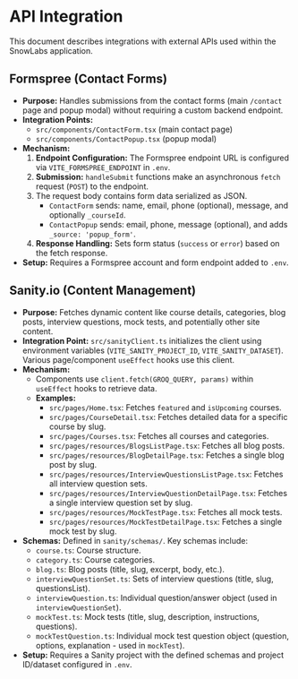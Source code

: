 # API Integration

This document describes integrations with external APIs used within the SnowLabs application.

## Formspree (Contact Forms)

-   **Purpose:** Handles submissions from the contact forms (main `/contact` page and popup modal) without requiring a custom backend endpoint.
-   **Integration Points:** 
    - `src/components/ContactForm.tsx` (main contact page)
    - `src/components/ContactPopup.tsx` (popup modal)
-   **Mechanism:**
    1.  **Endpoint Configuration:** The Formspree endpoint URL is configured via `VITE_FORMSPREE_ENDPOINT` in `.env`.
    2.  **Submission:** `handleSubmit` functions make an asynchronous `fetch` request (`POST`) to the endpoint.
    3.  The request body contains form data serialized as JSON.
        - `ContactForm` sends: name, email, phone (optional), message, and optionally `_courseId`.
        - `ContactPopup` sends: email, phone, message (optional), and adds `_source: 'popup_form'`.
    4.  **Response Handling:** Sets form status (`success` or `error`) based on the fetch response.
-   **Setup:** Requires a Formspree account and form endpoint added to `.env`.

## Sanity.io (Content Management)

-   **Purpose:** Fetches dynamic content like course details, categories, blog posts, interview questions, mock tests, and potentially other site content.
-   **Integration Point:** `src/sanityClient.ts` initializes the client using environment variables (`VITE_SANITY_PROJECT_ID`, `VITE_SANITY_DATASET`). Various page/component `useEffect` hooks use this client.
-   **Mechanism:**
    -   Components use `client.fetch(GROQ_QUERY, params)` within `useEffect` hooks to retrieve data.
    -   **Examples:**
        -   `src/pages/Home.tsx`: Fetches `featured` and `isUpcoming` courses.
        -   `src/pages/CourseDetail.tsx`: Fetches detailed data for a specific course by slug.
        -   `src/pages/Courses.tsx`: Fetches all courses and categories.
        -   `src/pages/resources/BlogsListPage.tsx`: Fetches all blog posts.
        -   `src/pages/resources/BlogDetailPage.tsx`: Fetches a single blog post by slug.
        -   `src/pages/resources/InterviewQuestionsListPage.tsx`: Fetches all interview question sets.
        -   `src/pages/resources/InterviewQuestionDetailPage.tsx`: Fetches a single interview question set by slug.
        -   `src/pages/resources/MockTestPage.tsx`: Fetches all mock tests.
        -   `src/pages/resources/MockTestDetailPage.tsx`: Fetches a single mock test by slug.
-   **Schemas:** Defined in `sanity/schemas/`. Key schemas include:
    -   `course.ts`: Course structure.
    -   `category.ts`: Course categories.
    -   `blog.ts`: Blog posts (title, slug, excerpt, body, etc.).
    -   `interviewQuestionSet.ts`: Sets of interview questions (title, slug, questionsList).
    -   `interviewQuestion.ts`: Individual question/answer object (used in `interviewQuestionSet`).
    -   `mockTest.ts`: Mock tests (title, slug, description, instructions, questions).
    -   `mockTestQuestion.ts`: Individual mock test question object (question, options, explanation - used in `mockTest`).
-   **Setup:** Requires a Sanity project with the defined schemas and project ID/dataset configured in `.env`. 